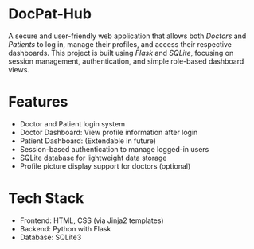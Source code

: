 # DocPat-Hub

A secure and user-friendly web application that allows both *Doctors* and *Patients* to log in, manage their profiles, 
and access their respective dashboards. This project is built using *Flask* and *SQLite*, focusing on session management, 
authentication, and simple role-based dashboard views.

# Features

- Doctor and Patient login system
- Doctor Dashboard: View profile information after login
- Patient Dashboard: (Extendable in future)
- Session-based authentication to manage logged-in users
- SQLite database for lightweight data storage
- Profile picture display support for doctors (optional)

# Tech Stack

- Frontend: HTML, CSS (via Jinja2 templates)
- Backend: Python with Flask
- Database: SQLite3



